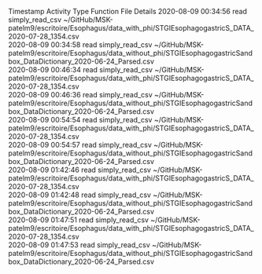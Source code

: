 Timestamp	Activity Type	Function	File	Details
2020-08-09 00:34:56	read	simply_read_csv	~/GitHub/MSK-patelm9/escritoire/Esophagus/data_with_phi/STGIEsophagogastricS_DATA_2020-07-28_1354.csv	
2020-08-09 00:34:58	read	simply_read_csv	~/GitHub/MSK-patelm9/escritoire/Esophagus/data_without_phi/STGIEsophagogastricSandbox_DataDictionary_2020-06-24_Parsed.csv	
2020-08-09 00:46:34	read	simply_read_csv	~/GitHub/MSK-patelm9/escritoire/Esophagus/data_with_phi/STGIEsophagogastricS_DATA_2020-07-28_1354.csv	
2020-08-09 00:46:36	read	simply_read_csv	~/GitHub/MSK-patelm9/escritoire/Esophagus/data_without_phi/STGIEsophagogastricSandbox_DataDictionary_2020-06-24_Parsed.csv	
2020-08-09 00:54:54	read	simply_read_csv	~/GitHub/MSK-patelm9/escritoire/Esophagus/data_with_phi/STGIEsophagogastricS_DATA_2020-07-28_1354.csv	
2020-08-09 00:54:57	read	simply_read_csv	~/GitHub/MSK-patelm9/escritoire/Esophagus/data_without_phi/STGIEsophagogastricSandbox_DataDictionary_2020-06-24_Parsed.csv	
2020-08-09 01:42:46	read	simply_read_csv	~/GitHub/MSK-patelm9/escritoire/Esophagus/data_with_phi/STGIEsophagogastricS_DATA_2020-07-28_1354.csv	
2020-08-09 01:42:48	read	simply_read_csv	~/GitHub/MSK-patelm9/escritoire/Esophagus/data_without_phi/STGIEsophagogastricSandbox_DataDictionary_2020-06-24_Parsed.csv	
2020-08-09 01:47:51	read	simply_read_csv	~/GitHub/MSK-patelm9/escritoire/Esophagus/data_with_phi/STGIEsophagogastricS_DATA_2020-07-28_1354.csv	
2020-08-09 01:47:53	read	simply_read_csv	~/GitHub/MSK-patelm9/escritoire/Esophagus/data_without_phi/STGIEsophagogastricSandbox_DataDictionary_2020-06-24_Parsed.csv	
